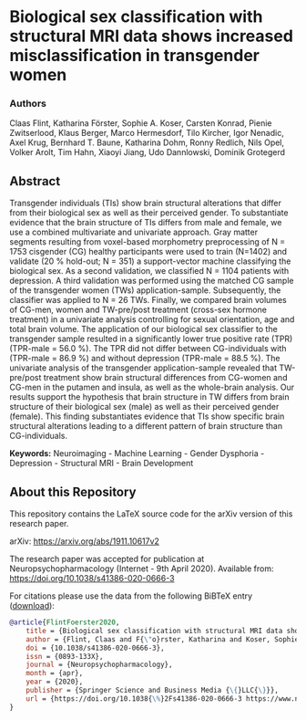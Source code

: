 Biological sex classification with structural MRI data shows increased misclassification in transgender women
=============================================================================================================

### Authors

Claas Flint, Katharina Förster, Sophie A. Koser, Carsten Konrad, Pienie Zwitserlood, Klaus Berger, Marco Hermesdorf,
Tilo Kircher, Igor Nenadic, Axel Krug, Bernhard T. Baune, Katharina Dohm, Ronny Redlich, Nils Opel, Volker Arolt, Tim
Hahn, Xiaoyi Jiang, Udo Dannlowski, Dominik Grotegerd


Abstract
--------
Transgender individuals (TIs) show brain structural alterations that differ from their biological sex as well as their
perceived gender. To substantiate evidence that the brain structure of TIs differs from male and female, we use a
combined multivariate and univariate approach. Gray matter segments resulting from voxel-based morphometry preprocessing
of N = 1753 cisgender (CG) healthy participants were used to train (N=1402) and validate (20 % hold-out; N = 351) a
support-vector machine classifying the biological sex. As a second validation, we classified N = 1104 patients with
depression. A third validation was performed using the matched CG sample of the transgender women (TWs)
application-sample. Subsequently, the classifier was applied to N = 26 TWs. Finally, we compared brain volumes of
CG-men, women and TW-pre/post treatment (cross-sex hormone treatment) in a univariate analysis controlling for sexual
orientation, age and total brain volume. The application of our biological sex classifier to the transgender sample
resulted in a significantly lower true positive rate (TPR) (TPR-male = 56.0 %). The TPR did not differ between
CG-individuals with (TPR-male = 86.9 %) and without depression (TPR-male = 88.5 %). The univariate analysis of the
transgender application-sample revealed that TW-pre/post treatment show brain structural differences from CG-women and
CG-men in the putamen and insula, as well as the whole-brain analysis. Our results support the hypothesis that brain
structure in TW differs from brain structure of their biological sex (male) as well as their perceived gender (female).
This finding substantiates evidence that TIs show specific brain structural alterations leading to a different pattern
of brain structure than CG-individuals.

**Keywords:** Neuroimaging - Machine Learning - Gender Dysphoria - Depression - Structural MRI - Brain Development

## About this Repository

This repository contains the LaTeX source code for the arXiv version of this research paper.

arXiv: https://arxiv.org/abs/1911.10617v2

The research paper was accepted for publication at Neuropsychopharmacology (Internet - 9th April 2020). Available
from: https://doi.org/10.1038/s41386-020-0666-3

For citations please use the data from the following BiBTeX entry ([download](https://gitcdn.link/repo/cl445/bio-sex-misclassification-tw/main/FlintFoerster2020.bib)):

```bibtex
@article{FlintFoerster2020,
    title = {Biological sex classification with structural MRI data shows increased misclassification in transgender women},
    author = {Flint, Claas and F{\"o}rster, Katharina and Koser, Sophie A and Konrad, Carsten and Zwitserlood, Pienie and Berger, Klaus and Hermesdorf, Marco and Kircher, Tilo and Nenadic, Igor and Krug, Axel and Baune, Bernhard T and Dohm, Katharina and Redlich, Ronny and Opel, Nils and Arolt, Volker and Hahn, Tim and Jiang, Xiaoyi and Dannlowski, Udo and Grotegerd, Dominik},
    doi = {10.1038/s41386-020-0666-3},
    issn = {0893-133X},
    journal = {Neuropsychopharmacology},
    month = {apr},
    year = {2020},
    publisher = {Springer Science and Business Media {\{}LLC{\}}},
    url = {https://doi.org/10.1038{\%}2Fs41386-020-0666-3 https://www.nature.com/articles/s41386-020-0666-3}
}
```


